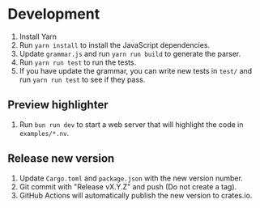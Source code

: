 # Development

1. Install Yarn
2. Run `yarn install` to install the JavaScript dependencies.
3. Update `grammar.js` and run `yarn run build` to generate the parser.
4. Run `yarn run test` to run the tests.
5. If you have update the grammar, you can write new tests in `test/` and run `yarn run test` to see if they pass.

## Preview highlighter

1. Run `bun run dev` to start a web server that will highlight the code in `examples/*.nv`.

## Release new version

1. Update `Cargo.toml` and `package.json` with the new version number.
2. Git commit with "Release vX.Y.Z" and push (Do not create a tag).
3. GitHub Actions will automatically publish the new version to crates.io.

